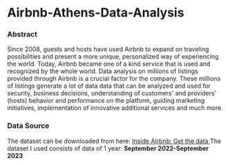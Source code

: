 # Airbnb-Athens-Data-Analysis
### Abstract

Since 2008, guests and hosts have used Airbnb to expand on traveling possibilities and present a more unique, personalized way of experiencing the world. Today, Airbnb became one of a kind service that is used and recognized by the whole world. Data analysis on millions of listings provided through Airbnb is a crucial factor for the company. These millions of listings generate a lot of data  data that can be analyzed and used for security, business decisions, understanding of customers' and providers' (hosts) behavior and performance on the platform, guiding marketing initiatives, implementation of innovative additional services and much more.

### Data Source
The dataset can be downloaded from here: [Inside Airbnb: Get the data 
](http://insideairbnb.com/get-the-data)
The dataset I used consists of data of 1 year: **September 2022-September 2023**

